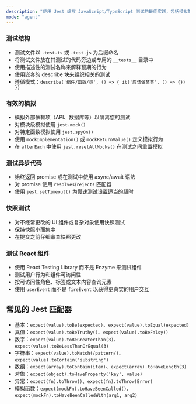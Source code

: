 ```yaml
---
description: "使用 Jest 编写 JavaScript/TypeScript 测试的最佳实践，包括模拟策略、测试结构和常见模式。"
mode: "agent"
---
```


### 测试结构

- 测试文件以 `.test.ts` 或 `.test.js` 为后缀命名
- 将测试文件放在其测试的代码旁边或专用的 `__tests__` 目录中
- 使用描述性的测试名称来解释预期的行为
- 使用嵌套的 describe 块来组织相关的测试
- 遵循模式：`describe('组件/函数/类', () => { it('应该做某事', () => {}) })`

### 有效的模拟

- 模拟外部依赖项（API、数据库等）以隔离您的测试
- 对模块级模拟使用 `jest.mock()`
- 对特定函数模拟使用 `jest.spyOn()`
- 使用 `mockImplementation()` 或 `mockReturnValue()` 定义模拟行为
- 在 `afterEach` 中使用 `jest.resetAllMocks()` 在测试之间重置模拟

### 测试异步代码

- 始终返回 promise 或在测试中使用 async/await 语法
- 对 promise 使用 `resolves`/`rejects` 匹配器
- 使用 `jest.setTimeout()` 为慢速测试设置适当的超时

### 快照测试

- 对不经常更改的 UI 组件或复杂对象使用快照测试
- 保持快照小而集中
- 在提交之前仔细审查快照更改

### 测试 React 组件

- 使用 React Testing Library 而不是 Enzyme 来测试组件
- 测试用户行为和组件可访问性
- 按可访问性角色、标签或文本内容查询元素
- 使用 `userEvent` 而不是 `fireEvent` 以获得更真实的用户交互

## 常见的 Jest 匹配器

- 基本：`expect(value).toBe(expected)`、`expect(value).toEqual(expected)`
- 真值：`expect(value).toBeTruthy()`、`expect(value).toBeFalsy()`
- 数字：`expect(value).toBeGreaterThan(3)`、`expect(value).toBeLessThanOrEqual(3)`
- 字符串：`expect(value).toMatch(/pattern/)`、`expect(value).toContain('substring')`
- 数组：`expect(array).toContain(item)`、`expect(array).toHaveLength(3)`
- 对象：`expect(object).toHaveProperty('key', value)`
- 异常：`expect(fn).toThrow()`、`expect(fn).toThrow(Error)`
- 模拟函数：`expect(mockFn).toHaveBeenCalled()`、`expect(mockFn).toHaveBeenCalledWith(arg1, arg2)`

```

```

